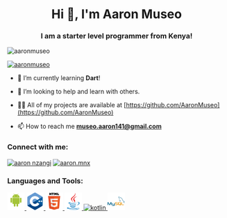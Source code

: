 <h1 align="center">Hi 👋, I'm Aaron Museo</h1>
<h3 align="center">I am a starter level programmer from Kenya!</h3>

<p align="left"> <img src="https://komarev.com/ghpvc/?username=aaronmuseo&label=Profile%20views&color=0e75b6&style=flat" alt="aaronmuseo" /> </p>

<p align="left"> <a href="https://github.com/ryo-ma/github-profile-trophy"><img src="https://github-profile-trophy.vercel.app/?username=aaronmuseo" alt="aaronmuseo" /></a> </p>

- 🌱 I’m currently learning **Dart**!

- 🤝 I’m looking to help and learn with others.

- 👨‍💻 All of my projects are available at [https://github.com/AaronMuseo](https://github.com/AaronMuseo)

- 📫 How to reach me **museo.aaron141@gmail.com**

<h3 align="left">Connect with me:</h3>
<p align="left">
<a href="https://linkedin.com/in/aaron nzangi" target="blank"><img align="center" src="https://raw.githubusercontent.com/rahuldkjain/github-profile-readme-generator/master/src/images/icons/Social/linked-in-alt.svg" alt="aaron nzangi" height="30" width="40" /></a>
<a href="https://instagram.com/aaron.mnx" target="blank"><img align="center" src="https://raw.githubusercontent.com/rahuldkjain/github-profile-readme-generator/master/src/images/icons/Social/instagram.svg" alt="aaron.mnx" height="30" width="40" /></a>
</p>

<h3 align="left">Languages and Tools:</h3>
<p align="left"> <a href="https://developer.android.com" target="_blank" rel="noreferrer"> <img src="https://raw.githubusercontent.com/devicons/devicon/master/icons/android/android-original-wordmark.svg" alt="android" width="40" height="40"/> </a> <a href="https://www.w3schools.com/cpp/" target="_blank" rel="noreferrer"> <img src="https://raw.githubusercontent.com/devicons/devicon/master/icons/cplusplus/cplusplus-original.svg" alt="cplusplus" width="40" height="40"/> </a> <a href="https://www.w3.org/html/" target="_blank" rel="noreferrer"> <img src="https://raw.githubusercontent.com/devicons/devicon/master/icons/html5/html5-original-wordmark.svg" alt="html5" width="40" height="40"/> </a> <a href="https://www.java.com" target="_blank" rel="noreferrer"> <img src="https://raw.githubusercontent.com/devicons/devicon/master/icons/java/java-original.svg" alt="java" width="40" height="40"/> </a> <a href="https://kotlinlang.org" target="_blank" rel="noreferrer"> <img src="https://www.vectorlogo.zone/logos/kotlinlang/kotlinlang-icon.svg" alt="kotlin" width="40" height="40"/> </a> <a href="https://www.mysql.com/" target="_blank" rel="noreferrer"> <img src="https://raw.githubusercontent.com/devicons/devicon/master/icons/mysql/mysql-original-wordmark.svg" alt="mysql" width="40" height="40"/> </a> </p>
